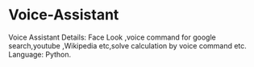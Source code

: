 # Voice-Assistant
 Voice Assistant Details: Face Look ,voice command for google search,youtube ,Wikipedia etc,solve calculation by voice command etc. Language: Python. 
